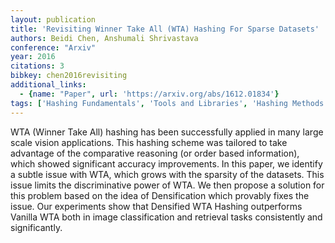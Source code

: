 ```yaml
---
layout: publication
title: 'Revisiting Winner Take All (WTA) Hashing For Sparse Datasets'
authors: Beidi Chen, Anshumali Shrivastava
conference: "Arxiv"
year: 2016
citations: 3
bibkey: chen2016revisiting
additional_links:
  - {name: "Paper", url: 'https://arxiv.org/abs/1612.01834'}
tags: ['Hashing Fundamentals', 'Tools and Libraries', 'Hashing Methods', 'Applications']
---
```

WTA (Winner Take All) hashing has been successfully applied in many large
scale vision applications. This hashing scheme was tailored to take advantage
of the comparative reasoning (or order based information), which showed
significant accuracy improvements. In this paper, we identify a subtle issue
with WTA, which grows with the sparsity of the datasets. This issue limits the
discriminative power of WTA. We then propose a solution for this problem based
on the idea of Densification which provably fixes the issue. Our experiments
show that Densified WTA Hashing outperforms Vanilla WTA both in image
classification and retrieval tasks consistently and significantly.
